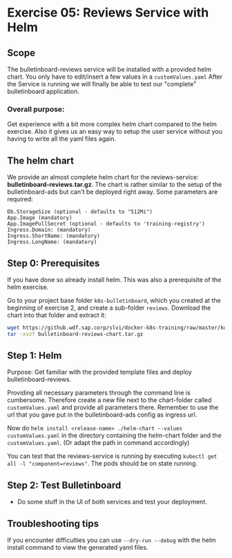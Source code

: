 # Exercise 05: Reviews Service with Helm

## Scope
The bulletinboard-reviews service will be installed with a provided helm chart.
You only have to edit/insert a few values in a `customValues.yaml`
After the Service is running we will finally be able to test our "complete" bulletinboard application.

### Overall purpose:

Get experience with a bit more complex helm chart compared to the helm exercise.
Also it gives us an easy way to setup the user service without you having to write all the yaml files again.

## The helm chart

We provide an almost complete helm chart for the reviews-service: **bulletinboard-reviews.tar.gz**.
The chart is rather similar to the setup of the bulletinboard-ads but can't be deployed right away.
Some parameters are required:

```
Db.StorageSize (optional - defaults to "512Mi")
App.Image (mandatory)
App.ImagePullSecret (optional - defaults to 'training-registry')
Ingress.Domain: (mandatory)
Ingress.ShortName: (mandatory)
Ingress.LongName: (mandatory)
```

## Step 0: Prerequisites
If you have done so already install helm. This was also a prerequisite of the helm exercise.

Go to your project base folder `k8s-bulletinboard`, which you created at the beginning of exercise 2, and create a sub-folder `reviews`.
Download the chart into that folder and extract it:

```bash
wget https://github.wdf.sap.corp/slvi/docker-k8s-training/raw/master/kubernetes/k8s-bulletinboard/bulletinboard-reviews-chart.tgz
tar -xvzf bulletinboard-reviews-chart.tar.gz
```

## Step 1: Helm

Purpose: Get familiar with the provided template files and deploy bulletinboard-reviews.

Providing all necessary parameters through the command line is cumbersome.
Therefore create a new file next to the chart-folder called `customValues.yaml` and provide all parameters there.
Remember to use the url that you gave put in the bulletinboard-ads config as ingress url.

Now do `helm install <release-name> ./helm-chart --values customValues.yaml` in the directory containing the helm-chart folder and the `customValues.yaml`. (Or adapt the path in command accordingly)

You can test that the reviews-service is running by executing `kubectl get all -l "component=reviews"`.
The pods should be on state running.

## Step 2: Test Bulletinboard

- Do some stuff in the UI of both services and test your deployment.


## Troubleshooting tips
If you encounter difficulties you can use `--dry-run --debug` with the helm install command to view the generated yaml files.
